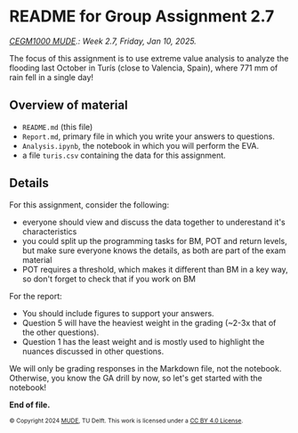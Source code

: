 # README for Group Assignment 2.7

*[CEGM1000 MUDE](http://mude.citg.tudelft.nl/).: Week 2.7, Friday, Jan 10, 2025.*

The focus of this assignment is to use extreme value analysis to analyze the flooding last October in Turís (close to Valencia, Spain), where 771 mm of rain fell in a single day!

## Overview of material

- `README.md` (this file)
- `Report.md`, primary file in which you write your answers to questions.
- `Analysis.ipynb`, the notebook in which you will perform the EVA.
- a file `turis.csv` containing the data for this assignment.

## Details

For this assignment, consider the following:
- everyone should view and discuss the data together to underestand it's characteristics
- you could split up the programming tasks for BM, POT and return levels, but make sure everyone knows the details, as both are part of the exam material
- POT requires a threshold, which makes it different than BM in a key way, so don't forget to check that if you work on BM

For the report:
- You should include figures to support your answers.
- Question 5 will have the heaviest weight in the grading (~2-3x that of the other questions).
- Question 1 has the least weight and is mostly used to highlight the nuances discussed in other questions.

We will only be grading responses in the Markdown file, not the notebook. Otherwise, you know the GA drill by now, so let's get started with the notebook!

**End of file.**

<span style="font-size: 75%">
&copy; Copyright 2024 <a rel="MUDE" href="http://mude.citg.tudelft.nl/">MUDE</a>, TU Delft. This work is licensed under a <a rel="license" href="http://creativecommons.org/licenses/by/4.0/">CC BY 4.0 License</a>.